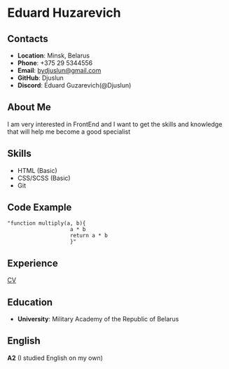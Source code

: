 # Eduard Huzarevich

## Contacts

* **Location**: Minsk, Belarus
* **Phone**: +375 29 5344556
* **Email**: bydjuslun@gmail.com
* **GitHub**: Djuslun
* **Discord**: Eduard Guzarevich(@Djuslun)

## About Me

I am very interested in FrontEnd and I want to get the skills and knowledge that will help me become a good specialist

## Skills
* HTML (Basic)
* CSS/SCSS (Basic)
* Git

## Code Example
	"function multiply(a, b){
						a * b
						return a * b
						}"

## Experience 
[CV](https://djuslun.github.io/rsschool-cv/)


## Education
* **University**: Military Academy of the Republic of Belarus


## English
**A2** (I studied English on my own)